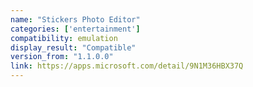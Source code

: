 ```yaml
---
name: "Stickers Photo Editor"
categories: ['entertainment']
compatibility: emulation
display_result: "Compatible"
version_from: "1.1.0.0"
link: https://apps.microsoft.com/detail/9N1M36HBX37Q
---
```

